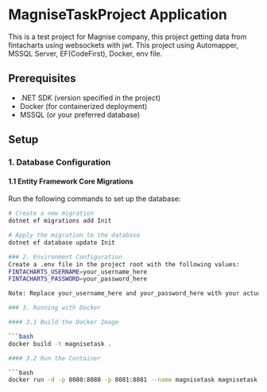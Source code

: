 # MagniseTaskProject Application

This is a test project for Magnise company, this project getting data from fintacharts using websockets with jwt. This project using Automapper, MSSQL Server, EF(CodeFirst), Docker, env file.

## Prerequisites
- .NET SDK (version specified in the project)
- Docker (for containerized deployment)
- MSSQL (or your preferred database)

## Setup

### 1. Database Configuration

#### 1.1 Entity Framework Core Migrations
Run the following commands to set up the database:

```bash
# Create a new migration
dotnet ef migrations add Init

# Apply the migration to the database
dotnet ef database update Init

### 2. Environment Configuration
Create a .env file in the project root with the following values:
FINTACHARTS_USERNAME=your_username_here
FINTACHARTS_PASSWORD=your_password_here

Note: Replace your_username_here and your_password_here with your actual credentials.

### 3. Running with Docker

#### 3.1 Build the Docker Image

```bash
docker build -t magnisetask .

#### 3.2 Run the Container

```bash
docker run -d -p 8080:8080 -p 8081:8081 --name magnisetask magnisetask
